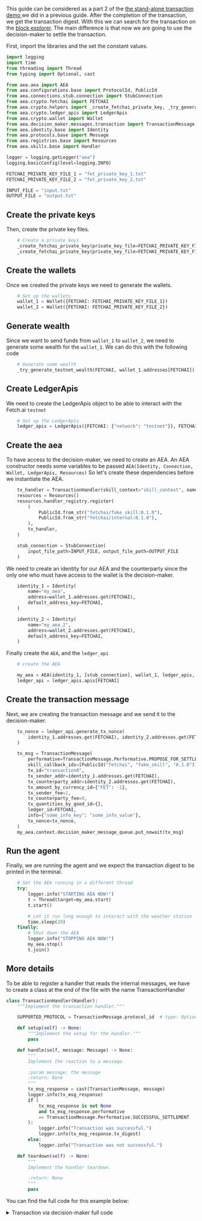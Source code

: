 This guide can be considered as a part 2 of the <a href="/standalone-transaction/">the stand-alone transaction demo </a> we did in a previous guide. After the completion of the transaction,
we get the transaction digest. With this we can search for the transaction on the <a href='https://explore-testnet.fetch.ai'>block explorer</a>. The main difference is that now we are going to use the decision-maker to settle the transaction.

First, import the libraries and the set the constant values.

``` python
import logging
import time
from threading import Thread
from typing import Optional, cast

from aea.aea import AEA
from aea.configurations.base import ProtocolId, PublicId
from aea.connections.stub.connection import StubConnection
from aea.crypto.fetchai import FETCHAI
from aea.crypto.helpers import _create_fetchai_private_key, _try_generate_testnet_wealth
from aea.crypto.ledger_apis import LedgerApis
from aea.crypto.wallet import Wallet
from aea.decision_maker.messages.transaction import TransactionMessage
from aea.identity.base import Identity
from aea.protocols.base import Message
from aea.registries.base import Resources
from aea.skills.base import Handler

logger = logging.getLogger("aea")
logging.basicConfig(level=logging.INFO)

FETCHAI_PRIVATE_KEY_FILE_1 = "fet_private_key_1.txt"
FETCHAI_PRIVATE_KEY_FILE_2 = "fet_private_key_2.txt"

INPUT_FILE = "input.txt"
OUTPUT_FILE = "output.txt"
```


## Create the private keys

Then, create the private key files.
``` python
    # Create a private keys
    _create_fetchai_private_key(private_key_file=FETCHAI_PRIVATE_KEY_FILE_1)
    _create_fetchai_private_key(private_key_file=FETCHAI_PRIVATE_KEY_FILE_2)
```

## Create the wallets

Once we created the private keys we need to generate the wallets.

``` python
    # Set up the wallets
    wallet_1 = Wallet({FETCHAI: FETCHAI_PRIVATE_KEY_FILE_1})
    wallet_2 = Wallet({FETCHAI: FETCHAI_PRIVATE_KEY_FILE_2})
```

## Generate wealth

Since we want to send funds from `wallet_1` to `wallet_2`, we need to generate some wealth for the `wallet_1`. We can
do this with the following code
``` python
    # Generate some wealth
    _try_generate_testnet_wealth(FETCHAI, wallet_1.addresses[FETCHAI])
```


## Create LedgerApis

We need to create the LedgerApis object to be able to interact with the Fetch.ai `testnet`
``` python
    # Set up the LedgerApis
    ledger_apis = LedgerApis({FETCHAI: {"network": "testnet"}}, FETCHAI)
```

## Create the aea

To have access to the decision-maker, we need to create an AEA. An AEA constructor needs some variables to be passed `AEA(Identity, Connection, Wallet, LedgerApis, Resources)`
So let's create these dependencies before we instantiate the AEA.

``` python
    tx_handler = TransactionHandler(skill_context="skill_context", name="fake_skill")
    resources = Resources()
    resources.handler_registry.register(
        (
            PublicId.from_str("fetchai/fake_skill:0.1.0"),
            PublicId.from_str("fetchai/internal:0.1.0"),
        ),
        tx_handler,
    )

    stub_connection = StubConnection(
        input_file_path=INPUT_FILE, output_file_path=OUTPUT_FILE
    )
```

We need to create an identity for our AEA and the counterparty since the only one who must have access to the wallet is the decision-maker.

``` python
    identity_1 = Identity(
        name="my_aea",
        address=wallet_1.addresses.get(FETCHAI),
        default_address_key=FETCHAI,
    )

    identity_2 = Identity(
        name="my_aea_2",
        address=wallet_2.addresses.get(FETCHAI),
        default_address_key=FETCHAI,
    )
```

Finally create the `AEA`, and the `ledger_api`

``` python
    # create the AEA

    my_aea = AEA(identity_1, [stub_connection], wallet_1, ledger_apis, resources)
    ledger_api = ledger_apis.apis[FETCHAI]
```

## Create the transaction message

Next, we are creating the transaction message and we send it to the decision-maker.
``` python
    tx_nonce = ledger_api.generate_tx_nonce(
        identity_1.addresses.get(FETCHAI), identity_2.addresses.get(FETCHAI)
    )

    tx_msg = TransactionMessage(
        performative=TransactionMessage.Performative.PROPOSE_FOR_SETTLEMENT,
        skill_callback_ids=[PublicId("fetchai", "fake_skill", "0.1.0")],
        tx_id="transaction0",
        tx_sender_addr=identity_1.addresses.get(FETCHAI),
        tx_counterparty_addr=identity_2.addresses.get(FETCHAI),
        tx_amount_by_currency_id={"FET": -1},
        tx_sender_fee=1,
        tx_counterparty_fee=0,
        tx_quantities_by_good_id={},
        ledger_id=FETCHAI,
        info={"some_info_key": "some_info_value"},
        tx_nonce=tx_nonce,
    )
    my_aea.context.decision_maker_message_queue.put_nowait(tx_msg)
```

## Run the agent

Finally, we are running the agent and we expect the transaction digest to be printed in the terminal.
``` python
    # Set the AEA running in a different thread
    try:
        logger.info("STARTING AEA NOW!")
        t = Thread(target=my_aea.start)
        t.start()

        # Let it run long enough to interact with the weather station
        time.sleep(20)
    finally:
        # Shut down the AEA
        logger.info("STOPPING AEA NOW!")
        my_aea.stop()
        t.join()
```

## More details

To be able to register a handler that reads the internal messages, we have to create a class at the end of the file with the name TransactionHandler
``` python
class TransactionHandler(Handler):
    """Implement the transaction handler."""

    SUPPORTED_PROTOCOL = TransactionMessage.protocol_id  # type: Optional[ProtocolId]

    def setup(self) -> None:
        """Implement the setup for the handler."""
        pass

    def handle(self, message: Message) -> None:
        """
        Implement the reaction to a message.

        :param message: the message
        :return: None
        """
        tx_msg_response = cast(TransactionMessage, message)
        logger.info(tx_msg_response)
        if (
            tx_msg_response is not None
            and tx_msg_response.performative
            == TransactionMessage.Performative.SUCCESSFUL_SETTLEMENT
        ):
            logger.info("Transaction was successful.")
            logger.info(tx_msg_response.tx_digest)
        else:
            logger.info("Transaction was not successful.")

    def teardown(self) -> None:
        """
        Implement the handler teardown.

        :return: None
        """
        pass
```

You can find the full code for this example below:

<details><summary>Transaction via decision-maker full code</summary>

``` python
import logging
import time
from threading import Thread
from typing import Optional, cast

from aea.aea import AEA
from aea.configurations.base import ProtocolId, PublicId
from aea.connections.stub.connection import StubConnection
from aea.crypto.fetchai import FETCHAI
from aea.crypto.helpers import _create_fetchai_private_key, _try_generate_testnet_wealth
from aea.crypto.ledger_apis import LedgerApis
from aea.crypto.wallet import Wallet
from aea.decision_maker.messages.transaction import TransactionMessage
from aea.identity.base import Identity
from aea.protocols.base import Message
from aea.registries.base import Resources
from aea.skills.base import Handler

logger = logging.getLogger("aea")
logging.basicConfig(level=logging.INFO)

FETCHAI_PRIVATE_KEY_FILE_1 = "fet_private_key_1.txt"
FETCHAI_PRIVATE_KEY_FILE_2 = "fet_private_key_2.txt"

INPUT_FILE = "input.txt"
OUTPUT_FILE = "output.txt"


def run():
    # Create a private keys
    _create_fetchai_private_key(private_key_file=FETCHAI_PRIVATE_KEY_FILE_1)
    _create_fetchai_private_key(private_key_file=FETCHAI_PRIVATE_KEY_FILE_2)

    # Set up the wallets
    wallet_1 = Wallet({FETCHAI: FETCHAI_PRIVATE_KEY_FILE_1})
    wallet_2 = Wallet({FETCHAI: FETCHAI_PRIVATE_KEY_FILE_2})

    # Generate some wealth
    _try_generate_testnet_wealth(FETCHAI, wallet_1.addresses[FETCHAI])

    # Set up the LedgerApis
    ledger_apis = LedgerApis({FETCHAI: {"network": "testnet"}}, FETCHAI)

    tx_handler = TransactionHandler(skill_context="skill_context", name="fake_skill")
    resources = Resources()
    resources.handler_registry.register(
        (
            PublicId.from_str("fetchai/fake_skill:0.1.0"),
            PublicId.from_str("fetchai/internal:0.1.0"),
        ),
        tx_handler,
    )

    stub_connection = StubConnection(
        input_file_path=INPUT_FILE, output_file_path=OUTPUT_FILE
    )

    identity_1 = Identity(
        name="my_aea",
        address=wallet_1.addresses.get(FETCHAI),
        default_address_key=FETCHAI,
    )

    identity_2 = Identity(
        name="my_aea_2",
        address=wallet_2.addresses.get(FETCHAI),
        default_address_key=FETCHAI,
    )

    # create the AEA

    my_aea = AEA(identity_1, [stub_connection], wallet_1, ledger_apis, resources)
    ledger_api = ledger_apis.apis[FETCHAI]
    tx_nonce = ledger_api.generate_tx_nonce(
        identity_1.addresses.get(FETCHAI), identity_2.addresses.get(FETCHAI)
    )

    tx_msg = TransactionMessage(
        performative=TransactionMessage.Performative.PROPOSE_FOR_SETTLEMENT,
        skill_callback_ids=[PublicId("fetchai", "fake_skill", "0.1.0")],
        tx_id="transaction0",
        tx_sender_addr=identity_1.addresses.get(FETCHAI),
        tx_counterparty_addr=identity_2.addresses.get(FETCHAI),
        tx_amount_by_currency_id={"FET": -1},
        tx_sender_fee=1,
        tx_counterparty_fee=0,
        tx_quantities_by_good_id={},
        ledger_id=FETCHAI,
        info={"some_info_key": "some_info_value"},
        tx_nonce=tx_nonce,
    )
    my_aea.context.decision_maker_message_queue.put_nowait(tx_msg)

    # Set the AEA running in a different thread
    try:
        logger.info("STARTING AEA NOW!")
        t = Thread(target=my_aea.start)
        t.start()

        # Let it run long enough to interact with the weather station
        time.sleep(20)
    finally:
        # Shut down the AEA
        logger.info("STOPPING AEA NOW!")
        my_aea.stop()
        t.join()


class TransactionHandler(Handler):
    """Implement the transaction handler."""

    SUPPORTED_PROTOCOL = TransactionMessage.protocol_id  # type: Optional[ProtocolId]

    def setup(self) -> None:
        """Implement the setup for the handler."""
        pass

    def handle(self, message: Message) -> None:
        """
        Implement the reaction to a message.

        :param message: the message
        :return: None
        """
        tx_msg_response = cast(TransactionMessage, message)
        logger.info(tx_msg_response)
        if (
            tx_msg_response is not None
            and tx_msg_response.performative
            == TransactionMessage.Performative.SUCCESSFUL_SETTLEMENT
        ):
            logger.info("Transaction was successful.")
            logger.info(tx_msg_response.tx_digest)
        else:
            logger.info("Transaction was not successful.")

    def teardown(self) -> None:
        """
        Implement the handler teardown.

        :return: None
        """
        pass


if __name__ == "__main__":
    run()
```
</details>
